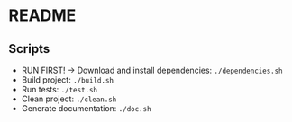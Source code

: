 # README

## Scripts

* RUN FIRST! -> Download and install dependencies: `./dependencies.sh`
* Build project: `./build.sh`
* Run tests: `./test.sh`
* Clean project: `./clean.sh`
* Generate documentation: `./doc.sh`

